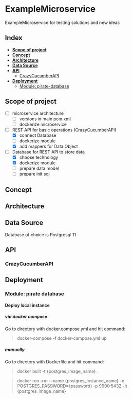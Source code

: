 # ExampleMicroservice
ExampleMicroservice for testing solutions and new ideas

## Index
- **[Scope of project](#Scope-of-project)**
- **[Concept](#Concept)**
- **[Architecture](#Architecture)**
- **[Data Source](#Data-Source)**
- **[API](#API)**
    - [CrazyCucumberAPI](#CrazyCucumberAPI)
- **[Deployment](#Deployment)**
    - [Module: pirate-database](#Module:-pirate-database)

## Scope of project

- [ ] microservice architecture
    - [ ] versions in main pom.xml
    - [ ] dockerize microservice 
- [ ] REST API for basic operations (CrazyCucumberAPI)
    - [x] connect Database
    - [ ] dockerize module
    - [x] add mappers for Data Object
- [ ] Database for REST API to store data
    - [x] choose technology
    - [x] dockerize module
    - [ ] prepare data model
    - [ ] prepare init sql

## Concept

## Architecture

## Data Source
Database of choice is Postgresql 11

## API

### CrazyCucumberAPI

## Deployment

### Module: pirate database

#### Deploy local instance

##### via docker compose

Go to directory with docker.compose.yml and hit command:

> docker-compose -f docker-compose.yml up

##### manually

Go to directory with Dockerfile and hit command:

> docker built -t {postgres_image_name} .

> docker run -rm --name {postgres_instance_name} -e POSTGRES_PASSWORD={password} -p 9900:5432 -it {postgres_image_name}